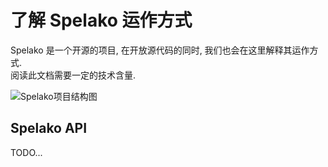 # 了解 Spelako 运作方式
Spelako 是一个开源的项目, 在开放源代码的同时, 我们也会在这里解释其运作方式.<br>
阅读此文档需要一定的技术含量.

![Spelako项目结构图](https://s1.ax1x.com/2020/07/12/U3mnEV.png)

## Spelako API
TODO...